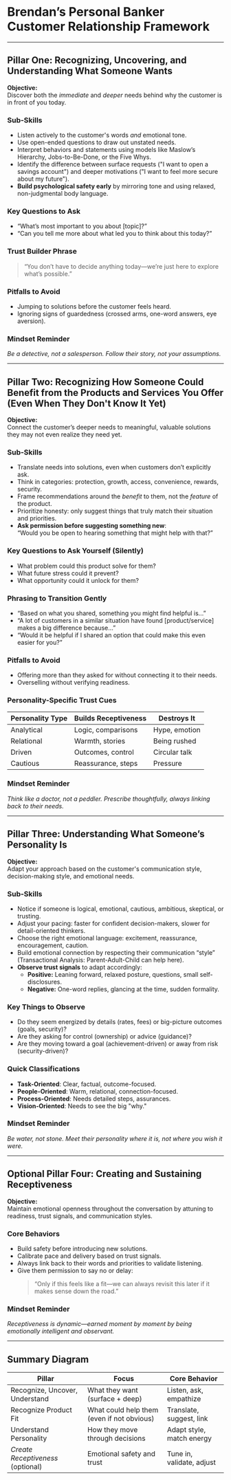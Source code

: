 # Brendan’s Personal Banker Customer Relationship Framework

---

## Pillar One: Recognizing, Uncovering, and Understanding What Someone Wants

**Objective:**  
Discover both the *immediate* and *deeper* needs behind why the customer is in front of you today.

### Sub-Skills
- Listen actively to the customer's words *and* emotional tone.
- Use open-ended questions to draw out unstated needs.
- Interpret behaviors and statements using models like Maslow’s Hierarchy, Jobs-to-Be-Done, or the Five Whys.
- Identify the difference between surface requests ("I want to open a savings account") and deeper motivations ("I want to feel more secure about my future").
- **Build psychological safety early** by mirroring tone and using relaxed, non-judgmental body language.

### Key Questions to Ask
- “What’s most important to you about [topic]?”
- “Can you tell me more about what led you to think about this today?”

### Trust Builder Phrase
> “You don’t have to decide anything today—we’re just here to explore what’s possible.”

### Pitfalls to Avoid
- Jumping to solutions before the customer feels heard.
- Ignoring signs of guardedness (crossed arms, one-word answers, eye aversion).

### Mindset Reminder
*Be a detective, not a salesperson. Follow their story, not your assumptions.*

---

## Pillar Two: Recognizing How Someone Could Benefit from the Products and Services You Offer (Even When They Don't Know It Yet)

**Objective:**  
Connect the customer’s deeper needs to meaningful, valuable solutions they may not even realize they need yet.

### Sub-Skills
- Translate needs into solutions, even when customers don’t explicitly ask.
- Think in categories: protection, growth, access, convenience, rewards, security.
- Frame recommendations around the *benefit* to them, not the *feature* of the product.
- Prioritize honesty: only suggest things that truly match their situation and priorities.
- **Ask permission before suggesting something new**:  
  “Would you be open to hearing something that might help with that?”

### Key Questions to Ask Yourself (Silently)
- What problem could this product solve for them?
- What future stress could it prevent?
- What opportunity could it unlock for them?

### Phrasing to Transition Gently
- “Based on what you shared, something you might find helpful is…”
- “A lot of customers in a similar situation have found [product/service] makes a big difference because…”
- “Would it be helpful if I shared an option that could make this even easier for you?”

### Pitfalls to Avoid
- Offering more than they asked for without connecting it to their needs.
- Overselling without verifying readiness.

### Personality-Specific Trust Cues

| Personality Type | Builds Receptiveness | Destroys It      |
|------------------|----------------------|------------------|
| Analytical       | Logic, comparisons   | Hype, emotion    |
| Relational       | Warmth, stories      | Being rushed     |
| Driven           | Outcomes, control    | Circular talk    |
| Cautious         | Reassurance, steps   | Pressure         |

### Mindset Reminder
*Think like a doctor, not a peddler. Prescribe thoughtfully, always linking back to their needs.*

---

## Pillar Three: Understanding What Someone’s Personality Is

**Objective:**  
Adapt your approach based on the customer's communication style, decision-making style, and emotional needs.

### Sub-Skills
- Notice if someone is logical, emotional, cautious, ambitious, skeptical, or trusting.
- Adjust your pacing: faster for confident decision-makers, slower for detail-oriented thinkers.
- Choose the right emotional language: excitement, reassurance, encouragement, caution.
- Build emotional connection by respecting their communication “style” (Transactional Analysis: Parent-Adult-Child can help here).
- **Observe trust signals** to adapt accordingly:
  - **Positive:** Leaning forward, relaxed posture, questions, small self-disclosures.
  - **Negative:** One-word replies, glancing at the time, sudden formality.

### Key Things to Observe
- Do they seem energized by details (rates, fees) or big-picture outcomes (goals, security)?
- Are they asking for control (ownership) or advice (guidance)?
- Are they moving toward a goal (achievement-driven) or away from risk (security-driven)?

### Quick Classifications

- **Task-Oriented**: Clear, factual, outcome-focused.
- **People-Oriented**: Warm, relational, connection-focused.
- **Process-Oriented**: Needs detailed steps, assurances.
- **Vision-Oriented**: Needs to see the big "why."

### Mindset Reminder
*Be water, not stone. Meet their personality where it is, not where you wish it were.*

---

## Optional Pillar Four: Creating and Sustaining Receptiveness

**Objective:**  
Maintain emotional openness throughout the conversation by attuning to readiness, trust signals, and communication styles.

### Core Behaviors
- Build safety before introducing new solutions.
- Calibrate pace and delivery based on trust signals.
- Always link back to their words and priorities to validate listening.
- Give them permission to say no or delay:
  > “Only if this feels like a fit—we can always revisit this later if it makes sense down the road.”

### Mindset Reminder
*Receptiveness is dynamic—earned moment by moment by being emotionally intelligent and observant.*

---

## Summary Diagram

| Pillar                         | Focus                                 | Core Behavior                  |
|-------------------------------|---------------------------------------|--------------------------------|
| Recognize, Uncover, Understand | What they want (surface + deep)       | Listen, ask, empathize         |
| Recognize Product Fit         | What could help them (even if not obvious) | Translate, suggest, link  |
| Understand Personality        | How they move through decisions       | Adapt style, match energy      |
| *Create Receptiveness* (optional) | Emotional safety and trust        | Tune in, validate, adjust      |

